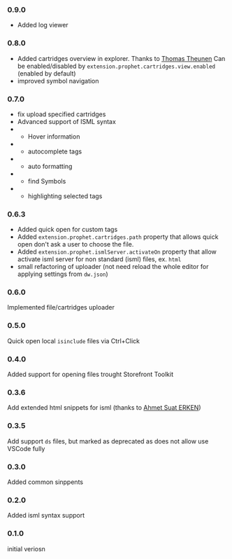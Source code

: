 ### 0.9.0

* Added log viewer

### 0.8.0

* Added cartridges overview in explorer. Thanks to [Thomas Theunen](https://github.com/taurgis) Can be enabled/disabled by `extension.prophet.cartridges.view.enabled` (enabled by default)
* improved symbol navigation


### 0.7.0

* fix upload specified cartridges
* Advanced support of ISML syntax
* * Hover information
* * autocomplete tags
* * auto formatting
* * find Symbols
* * highlighting selected tags

### 0.6.3

* Added quick open for custom tags
* Added `extension.prophet.cartridges.path` property that allows quick open don't ask a user to choose the file.
* Added `extension.prophet.ismlServer.activateOn` property that allow activate isml server for non standard (isml) files, ex. `html`
* small refactoring of uploader (not need reload the whole editor for applying settings from `dw.json`)


### 0.6.0

Implemented file/cartridges uploader

### 0.5.0

Quick open local `isinclude` files via Ctrl+Click

### 0.4.0

Added support for opening files trought Storefront Toolkit

### 0.3.6

Add extended html snippets for isml (thanks to [Ahmet Suat ERKEN](https://github.com/suaterken))

### 0.3.5

Add support `ds` files, but marked as deprecated as does not allow use VSCode fully

### 0.3.0

Added common sinppents

### 0.2.0

Added isml syntax support

### 0.1.0

initial veriosn
